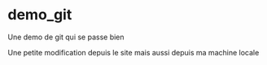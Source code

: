 # demo_git
Une demo de git
qui se passe bien


Une petite modification depuis le site
mais aussi depuis ma machine locale